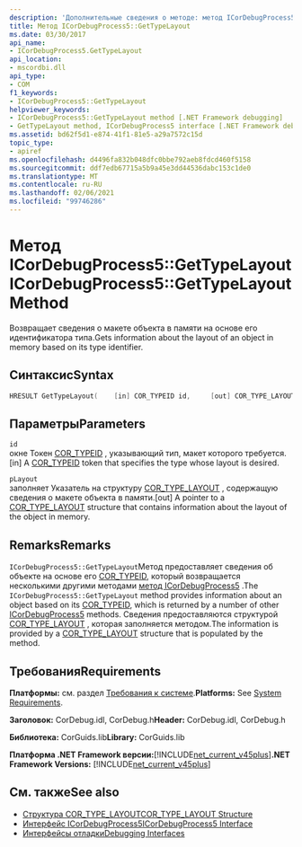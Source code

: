```yaml
---
description: 'Дополнительные сведения о методе: метод ICorDebugProcess5:: GetTypeLayout'
title: Метод ICorDebugProcess5::GetTypeLayout
ms.date: 03/30/2017
api_name:
- ICorDebugProcess5.GetTypeLayout
api_location:
- mscordbi.dll
api_type:
- COM
f1_keywords:
- ICorDebugProcess5::GetTypeLayout
helpviewer_keywords:
- ICorDebugProcess5::GetTypeLayout method [.NET Framework debugging]
- GetTypeLayout method, ICorDebugProcess5 interface [.NET Framework debugging]
ms.assetid: bd62f5d1-e874-41f1-81e5-a29a7572c15d
topic_type:
- apiref
ms.openlocfilehash: d4496fa832b048dfc0bbe792aeb8fdcd460f5158
ms.sourcegitcommit: ddf7edb67715a5b9a45e3dd44536dabc153c1de0
ms.translationtype: MT
ms.contentlocale: ru-RU
ms.lasthandoff: 02/06/2021
ms.locfileid: "99746286"
---
```

# <a name="icordebugprocess5gettypelayout-method"></a><span data-ttu-id="3d5d6-103">Метод ICorDebugProcess5::GetTypeLayout</span><span class="sxs-lookup"><span data-stu-id="3d5d6-103">ICorDebugProcess5::GetTypeLayout Method</span></span>

<span data-ttu-id="3d5d6-104">Возвращает сведения о макете объекта в памяти на основе его идентификатора типа.</span><span class="sxs-lookup"><span data-stu-id="3d5d6-104">Gets information about the layout of an object in memory based on its type identifier.</span></span>  
  
## <a name="syntax"></a><span data-ttu-id="3d5d6-105">Синтаксис</span><span class="sxs-lookup"><span data-stu-id="3d5d6-105">Syntax</span></span>  
  
```cpp  
HRESULT GetTypeLayout(    [in] COR_TYPEID id,     [out] COR_TYPE_LAYOUT *pLayout);  
```  
  
## <a name="parameters"></a><span data-ttu-id="3d5d6-106">Параметры</span><span class="sxs-lookup"><span data-stu-id="3d5d6-106">Parameters</span></span>  

 `id`  
 <span data-ttu-id="3d5d6-107">окне Токен [COR_TYPEID](cor-typeid-structure.md) , указывающий тип, макет которого требуется.</span><span class="sxs-lookup"><span data-stu-id="3d5d6-107">[in] A [COR_TYPEID](cor-typeid-structure.md) token that specifies the type whose layout is desired.</span></span>  
  
 `pLayout`  
 <span data-ttu-id="3d5d6-108">заполняет Указатель на структуру [COR_TYPE_LAYOUT](cor-type-layout-structure.md) , содержащую сведения о макете объекта в памяти.</span><span class="sxs-lookup"><span data-stu-id="3d5d6-108">[out] A pointer to a [COR_TYPE_LAYOUT](cor-type-layout-structure.md) structure that contains information about the layout of the object in memory.</span></span>  
  
## <a name="remarks"></a><span data-ttu-id="3d5d6-109">Remarks</span><span class="sxs-lookup"><span data-stu-id="3d5d6-109">Remarks</span></span>  

 <span data-ttu-id="3d5d6-110">`ICorDebugProcess5::GetTypeLayout`Метод предоставляет сведения об объекте на основе его [COR_TYPEID](cor-typeid-structure.md), который возвращается несколькими другими методами [метод ICorDebugProcess5](icordebugprocess5-interface.md) .</span><span class="sxs-lookup"><span data-stu-id="3d5d6-110">The `ICorDebugProcess5::GetTypeLayout` method provides information about an object based on its [COR_TYPEID](cor-typeid-structure.md), which is returned by a number of other [ICorDebugProcess5](icordebugprocess5-interface.md) methods.</span></span> <span data-ttu-id="3d5d6-111">Сведения предоставляются структурой [COR_TYPE_LAYOUT](cor-type-layout-structure.md) , которая заполняется методом.</span><span class="sxs-lookup"><span data-stu-id="3d5d6-111">The information is provided by a [COR_TYPE_LAYOUT](cor-type-layout-structure.md) structure that is populated by the method.</span></span>  
  
## <a name="requirements"></a><span data-ttu-id="3d5d6-112">Требования</span><span class="sxs-lookup"><span data-stu-id="3d5d6-112">Requirements</span></span>  

 <span data-ttu-id="3d5d6-113">**Платформы:** см. раздел [Требования к системе](../../get-started/system-requirements.md).</span><span class="sxs-lookup"><span data-stu-id="3d5d6-113">**Platforms:** See [System Requirements](../../get-started/system-requirements.md).</span></span>  
  
 <span data-ttu-id="3d5d6-114">**Заголовок:** CorDebug.idl, CorDebug.h</span><span class="sxs-lookup"><span data-stu-id="3d5d6-114">**Header:** CorDebug.idl, CorDebug.h</span></span>  
  
 <span data-ttu-id="3d5d6-115">**Библиотека:** CorGuids.lib</span><span class="sxs-lookup"><span data-stu-id="3d5d6-115">**Library:** CorGuids.lib</span></span>  
  
 <span data-ttu-id="3d5d6-116">**Платформа .NET Framework версии:**[!INCLUDE[net_current_v45plus](../../../../includes/net-current-v45plus-md.md)]</span><span class="sxs-lookup"><span data-stu-id="3d5d6-116">**.NET Framework Versions:** [!INCLUDE[net_current_v45plus](../../../../includes/net-current-v45plus-md.md)]</span></span>  
  
## <a name="see-also"></a><span data-ttu-id="3d5d6-117">См. также</span><span class="sxs-lookup"><span data-stu-id="3d5d6-117">See also</span></span>

- [<span data-ttu-id="3d5d6-118">Структура COR_TYPE_LAYOUT</span><span class="sxs-lookup"><span data-stu-id="3d5d6-118">COR_TYPE_LAYOUT Structure</span></span>](cor-type-layout-structure.md)
- [<span data-ttu-id="3d5d6-119">Интерфейс ICorDebugProcess5</span><span class="sxs-lookup"><span data-stu-id="3d5d6-119">ICorDebugProcess5 Interface</span></span>](icordebugprocess5-interface.md)
- [<span data-ttu-id="3d5d6-120">Интерфейсы отладки</span><span class="sxs-lookup"><span data-stu-id="3d5d6-120">Debugging Interfaces</span></span>](debugging-interfaces.md)
